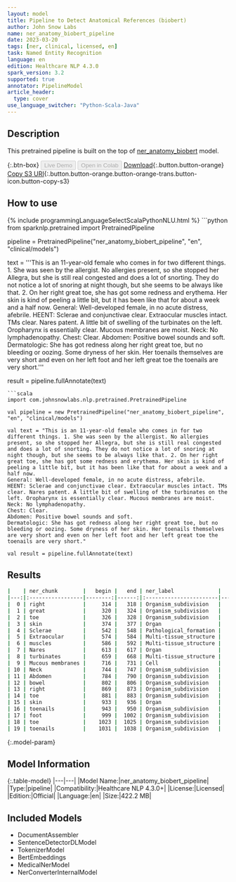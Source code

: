 ```yaml
---
layout: model
title: Pipeline to Detect Anatomical References (biobert)
author: John Snow Labs
name: ner_anatomy_biobert_pipeline
date: 2023-03-20
tags: [ner, clinical, licensed, en]
task: Named Entity Recognition
language: en
edition: Healthcare NLP 4.3.0
spark_version: 3.2
supported: true
annotator: PipelineModel
article_header:
  type: cover
use_language_switcher: "Python-Scala-Java"
---
```


## Description

This pretrained pipeline is built on the top of [ner_anatomy_biobert](https://nlp.johnsnowlabs.com/2021/04/01/ner_anatomy_biobert_en.html) model.

{:.btn-box}
<button class="button button-orange" disabled>Live Demo</button>
<button class="button button-orange" disabled>Open in Colab</button>
[Download](https://s3.amazonaws.com/auxdata.johnsnowlabs.com/clinical/models/ner_anatomy_biobert_pipeline_en_4.3.0_3.2_1679312126242.zip){:.button.button-orange}
[Copy S3 URI](s3://auxdata.johnsnowlabs.com/clinical/models/ner_anatomy_biobert_pipeline_en_4.3.0_3.2_1679312126242.zip){:.button.button-orange.button-orange-trans.button-icon.button-copy-s3}

## How to use



<div class="tabs-box" markdown="1">
{% include programmingLanguageSelectScalaPythonNLU.html %}
```python
from sparknlp.pretrained import PretrainedPipeline

pipeline = PretrainedPipeline("ner_anatomy_biobert_pipeline", "en", "clinical/models")

text = '''This is an 11-year-old female who comes in for two different things. 1. She was seen by the allergist. No allergies present, so she stopped her Allegra, but she is still real congested and does a lot of snorting. They do not notice a lot of snoring at night though, but she seems to be always like that. 2. On her right great toe, she has got some redness and erythema. Her skin is kind of peeling a little bit, but it has been like that for about a week and a half now.
General: Well-developed female, in no acute distress, afebrile.
HEENT: Sclerae and conjunctivae clear. Extraocular muscles intact. TMs clear. Nares patent. A little bit of swelling of the turbinates on the left. Oropharynx is essentially clear. Mucous membranes are moist.
Neck: No lymphadenopathy.
Chest: Clear.
Abdomen: Positive bowel sounds and soft.
Dermatologic: She has got redness along her right great toe, but no bleeding or oozing. Some dryness of her skin. Her toenails themselves are very short and even on her left foot and her left great toe the toenails are very short.'''

result = pipeline.fullAnnotate(text)
```
```scala
import com.johnsnowlabs.nlp.pretrained.PretrainedPipeline

val pipeline = new PretrainedPipeline("ner_anatomy_biobert_pipeline", "en", "clinical/models")

val text = "This is an 11-year-old female who comes in for two different things. 1. She was seen by the allergist. No allergies present, so she stopped her Allegra, but she is still real congested and does a lot of snorting. They do not notice a lot of snoring at night though, but she seems to be always like that. 2. On her right great toe, she has got some redness and erythema. Her skin is kind of peeling a little bit, but it has been like that for about a week and a half now.
General: Well-developed female, in no acute distress, afebrile.
HEENT: Sclerae and conjunctivae clear. Extraocular muscles intact. TMs clear. Nares patent. A little bit of swelling of the turbinates on the left. Oropharynx is essentially clear. Mucous membranes are moist.
Neck: No lymphadenopathy.
Chest: Clear.
Abdomen: Positive bowel sounds and soft.
Dermatologic: She has got redness along her right great toe, but no bleeding or oozing. Some dryness of her skin. Her toenails themselves are very short and even on her left foot and her left great toe the toenails are very short."

val result = pipeline.fullAnnotate(text)
```
</div>

## Results

```bash
|    | ner_chunk        |   begin |   end | ner_label              |   confidence |
|---:|:-----------------|--------:|------:|:-----------------------|-------------:|
|  0 | right            |     314 |   318 | Organism_subdivision   |      0.9948  |
|  1 | great            |     320 |   324 | Organism_subdivision   |      0.8723  |
|  2 | toe              |     326 |   328 | Organism_subdivision   |      0.9205  |
|  3 | skin             |     374 |   377 | Organ                  |      1       |
|  4 | Sclerae          |     542 |   548 | Pathological_formation |      0.8029  |
|  5 | Extraocular      |     574 |   584 | Multi-tissue_structure |      0.8437  |
|  6 | muscles          |     586 |   592 | Multi-tissue_structure |      0.8796  |
|  7 | Nares            |     613 |   617 | Organ                  |      0.7716  |
|  8 | turbinates       |     659 |   668 | Multi-tissue_structure |      0.9257  |
|  9 | Mucous membranes |     716 |   731 | Cell                   |      0.70435 |
| 10 | Neck             |     744 |   747 | Organism_subdivision   |      0.9982  |
| 11 | Abdomen          |     784 |   790 | Organism_subdivision   |      0.8902  |
| 12 | bowel            |     802 |   806 | Organism_subdivision   |      1       |
| 13 | right            |     869 |   873 | Organism_subdivision   |      0.9967  |
| 14 | toe              |     881 |   883 | Organism_subdivision   |      0.9816  |
| 15 | skin             |     933 |   936 | Organ                  |      1       |
| 16 | toenails         |     943 |   950 | Organism_subdivision   |      0.9999  |
| 17 | foot             |     999 |  1002 | Organism_subdivision   |      0.9831  |
| 18 | toe              |    1023 |  1025 | Organism_subdivision   |      0.9653  |
| 19 | toenails         |    1031 |  1038 | Organism_subdivision   |      0.9999  |
```

{:.model-param}
## Model Information

{:.table-model}
|---|---|
|Model Name:|ner_anatomy_biobert_pipeline|
|Type:|pipeline|
|Compatibility:|Healthcare NLP 4.3.0+|
|License:|Licensed|
|Edition:|Official|
|Language:|en|
|Size:|422.2 MB|

## Included Models

- DocumentAssembler
- SentenceDetectorDLModel
- TokenizerModel
- BertEmbeddings
- MedicalNerModel
- NerConverterInternalModel